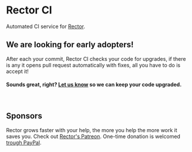 # Rector CI

Automated CI service for [Rector](https://getrector.org).


## We are looking for early adopters!

After each your commit, Rector CI checks your code for upgrades, if there is any it opens pull request automatically with fixes, all you have to do is accept it!  

#### Sounds great, right? [Let us know](mailto:honza@getrector.org) so we can keep your code upgraded.

<br>

## Sponsors

Rector grows faster with your help, the more you help the more work it saves you.
Check out [Rector's Patreon](https://www.patreon.com/rectorphp). One-time donation is welcomed [trough PayPal](https://www.paypal.me/rectorphp).
